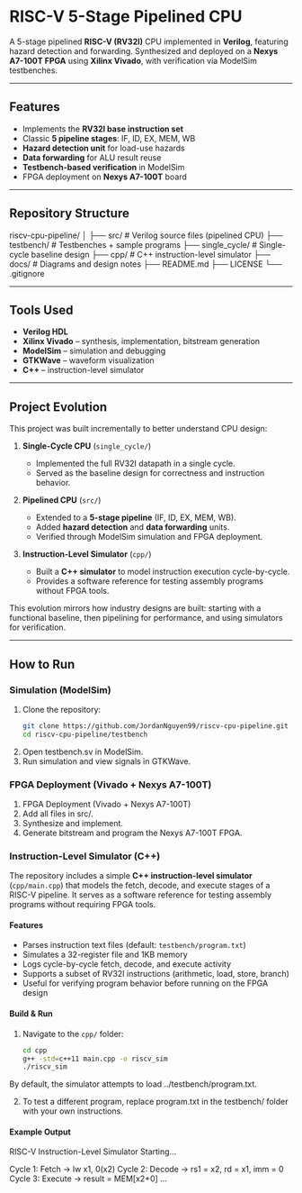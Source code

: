 # RISC-V 5-Stage Pipelined CPU

A 5-stage pipelined **RISC-V (RV32I)** CPU implemented in **Verilog**, featuring hazard detection and forwarding. Synthesized and deployed on a **Nexys A7-100T FPGA** using **Xilinx Vivado**, with verification via ModelSim testbenches.

---

## Features
- Implements the **RV32I base instruction set**
- Classic **5 pipeline stages**: IF, ID, EX, MEM, WB
- **Hazard detection unit** for load-use hazards
- **Data forwarding** for ALU result reuse
- **Testbench-based verification** in ModelSim
- FPGA deployment on **Nexys A7-100T** board

---

## Repository Structure
riscv-cpu-pipeline/
│
├── src/ # Verilog source files (pipelined CPU)
├── testbench/ # Testbenches + sample programs
├── single_cycle/ # Single-cycle baseline design
├── cpp/ # C++ instruction-level simulator
├── docs/ # Diagrams and design notes
├── README.md
├── LICENSE
└── .gitignore

---

## Tools Used
- **Verilog HDL**
- **Xilinx Vivado** – synthesis, implementation, bitstream generation
- **ModelSim** – simulation and debugging
- **GTKWave** – waveform visualization
- **C++** – instruction-level simulator

---

## Project Evolution
This project was built incrementally to better understand CPU design:

1. **Single-Cycle CPU** (`single_cycle/`)  
   - Implemented the full RV32I datapath in a single cycle.  
   - Served as the baseline design for correctness and instruction behavior.  

2. **Pipelined CPU** (`src/`)  
   - Extended to a **5-stage pipeline** (IF, ID, EX, MEM, WB).  
   - Added **hazard detection** and **data forwarding** units.  
   - Verified through ModelSim simulation and FPGA deployment.  

3. **Instruction-Level Simulator** (`cpp/`)  
   - Built a **C++ simulator** to model instruction execution cycle-by-cycle.  
   - Provides a software reference for testing assembly programs without FPGA tools.  

This evolution mirrors how industry designs are built: starting with a functional baseline, then pipelining for performance, and using simulators for verification.

---

## How to Run

### Simulation (ModelSim)
1. Clone the repository:
   ```bash
   git clone https://github.com/JordanNguyen99/riscv-cpu-pipeline.git
   cd riscv-cpu-pipeline/testbench
2. Open testbench.sv in ModelSim.
3. Run simulation and view signals in GTKWave.

### FPGA Deployment (Vivado + Nexys A7-100T)
1. FPGA Deployment (Vivado + Nexys A7-100T)
2. Add all files in src/.
3. Synthesize and implement.
4. Generate bitstream and program the Nexys A7-100T FPGA.

### Instruction-Level Simulator (C++)

The repository includes a simple **C++ instruction-level simulator** (`cpp/main.cpp`) that models the fetch, decode, and execute stages of a RISC-V pipeline. It serves as a software reference for testing assembly programs without requiring FPGA tools.

#### Features
- Parses instruction text files (default: `testbench/program.txt`)
- Simulates a 32-register file and 1KB memory
- Logs cycle-by-cycle fetch, decode, and execute activity
- Supports a subset of RV32I instructions (arithmetic, load, store, branch)
- Useful for verifying program behavior before running on the FPGA design

#### Build & Run
1. Navigate to the `cpp/` folder:
   ```bash
   cd cpp
   g++ -std=c++11 main.cpp -o riscv_sim
   ./riscv_sim

By default, the simulator attempts to load ../testbench/program.txt.

2. To test a different program, replace program.txt in the testbench/ folder with your own instructions.

#### Example Output

RISC-V Instruction-Level Simulator Starting...

Cycle 1: Fetch -> lw x1, 0(x2)
Cycle 2: Decode -> rs1 = x2, rd = x1, imm = 0
Cycle 3: Execute -> result = MEM[x2+0]
...
